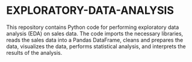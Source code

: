 # EXPLORATORY-DATA-ANALYSIS
This repository contains Python code for performing exploratory data analysis (EDA) on sales data. The code imports the necessary libraries, reads the sales data into a Pandas DataFrame, cleans and prepares the data, visualizes the data, performs statistical analysis, and interprets the results of the analysis.
